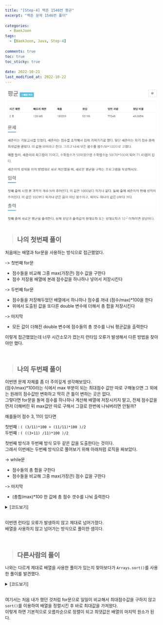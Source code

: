 ```yaml
---
title: "[Step-4] 백준 1546번 평균"
excerpt: "백준 문제 1546번 풀이"

categories:
  - BaekJoon
tags:
  - [BaekJoon, Java, Step-4]

comments: true
toc: true
toc_sticky: true

date: 2022-10-21
last_modified_at: 2022-10-22
---
```


<p align="center">
  <img width="calc(100% - #{$right-sidebar-width-narrow})" height="auto" src="/assets/images/baekjoon/1546.PNG">
</p>

> ## 나의 첫번째 풀이

처음에는 배열과 for문을 사용하는 방식으로 접근했었다.

-> 첫번째 for문

- 점수들을 비교해 그중 max(가장큰) 점수 값을 구한다
- 점수 저장용 배열에 본래 점수값을 하나하나 넣어서 저장시킨다

-> 두번째 for문

- 점수들을 저장해두었던 배열에서 하나하나 점수를 꺼내 (점수/max)\*100을 한다
- 위에서 도출된 값을 또다른 double 변수에 더해서 총 합을 저장시킨다

-> 마지막

- 모든 값이 더해진 double 변수에 점수들의 총 갯수를 나눠 평균값을 출력한다

이렇게 접근했었는데 너무 시간소모가 컸는지 런타임 오류가 발생해서 다른 방법을 찾아야만 했다.

<br>

> ## 나의 두번째 풀이

이번엔 문제 자체를 좀 더 주의깊게 생각해보았다.  
(점수/max)\*100라는 식에서 max 부분이 되는 최대점수 값만 따로 구해놓으면 그 외에는 원래의 점수값만 변화하고 딱히 큰 틀이 변하는 곳은 없다.  
그렇다면 for문을 돌며 점수를 하나하나 계산해 배열에 저장시키지 말고, 전체 점수값을 먼저 더해버린 뒤 max값만 따로 구해서 그걸로 한번에 나눠버리면 안될까?

예를들어 점수 3, 11이 있다면

첫번째 : `( (3/11)*100 + (11/11)*100 )/2`  
두번째 : `( ((3+11) /11)*100 )/2`

첫번째 방식과 두번째 방식 모두 같은 값을 도출한다는 것이다.  
그래서 이번에는 두번째 방식으로 풀어보기 위해 아래처럼 로직을 짜보았다.

-> while문

- 점수들의 총 합을 구한다
- 점수들을 비교해 그중 max(가장큰) 점수 값을 구한다

-> 마지막

- (총합/max)\*100 한 값에 총 점수 갯수를 나눠 출력한다

<details class="no-arrow" markdown="1">
<summary>[코드보기]</summary>

```java
import java.util.StringTokenizer;
import java.io.BufferedReader;
import java.io.InputStreamReader;
import java.io.IOException;

public class Main {
	public static void main(String[] args) throws IOException {

		BufferedReader br = new BufferedReader(new InputStreamReader(System.in));

                int max = 0;
		double all = 0;
                int n = Integer.parseInt(br.readLine());
		StringTokenizer st = new StringTokenizer(br.readLine());

		while(st.hasMoreTokens()) {
			int score = Integer.parseInt(st.nextToken());
			all += score;
			if (score > max) {
				max = score;
			}
		}

		System.out.print((all/max*100)/n);
	}
}

```

<p align="center">
  <img width="calc(100% - #{$right-sidebar-width-narrow})" height="auto" src="/assets/images/baekjoon/1546-correct.PNG">
</p>

</details>

<br>

이번엔 런타임 오류가 발생하지 않고 제대로 넘어가졌다.  
배열을 사용하지 않고 넘어가는 방식으로 풀이한 셈이다.

<br>

> ## 다른사람의 풀이

나와는 다르게 제대로 배열을 사용한 풀이가 있는지 찾아보다가 `Arrays.sort()`를 사용한 풀이를 발견했다.

<details class="no-arrow" markdown="1">
<summary>[코드보기]</summary>

```java

import java.util.Arrays;
import java.io.BufferedReader;
import java.io.InputStreamReader;
import java.io.IOException;
import java.util.StringTokenizer;

public class Main {
	public static void main(String[] args) throws IOException {

		BufferedReader br = new BufferedReader(new InputStreamReader(System.in));

		double arr[] = new double[Integer.parseInt(br.readLine())];

		StringTokenizer st = new StringTokenizer(br.readLine()," ");

		for(int i = 0; i < arr.length; i++) {
			arr[i] = Double.parseDouble(st.nextToken());
		}

		double sum = 0;
		Arrays.sort(arr);

		for(int i = 0; i < arr.length; i++) {
			sum += ((arr[i] / arr[arr.length - 1]) * 100);
		}
		System.out.print(sum / arr.length);
	}
}



```

<p align="center">
<a href="https://st-lab.tistory.com/47" target="_blank">[원글 보러가기]</a>
</p>

</details>

<br>

여기서는 처음 내가 했던 것처럼 for문으로 일일이 비교해서 최대점수값을 구하지 않고 `sort()`를 이용하여 배열을 정렬시킨 후 바로 최대값을 가져왔다.  
이렇게 하면 기본적으로 오름차순으로 정렬이 되고 최댓값은 배열의 마지막 원소가 된다.
